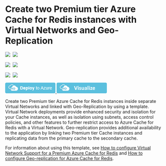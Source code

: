 # Create two Premium tier Azure Cache for Redis instances with Virtual Networks and Geo-Replication

<IMG SRC="https://azbotstorage.blob.core.windows.net/badges/201-redis-vnet-geo-replication/PublicLastTestDate.svg" />&nbsp;
<IMG SRC="https://azbotstorage.blob.core.windows.net/badges/201-redis-vnet-geo-replication/PublicDeployment.svg" />&nbsp;

<IMG SRC="https://azbotstorage.blob.core.windows.net/badges/201-redis-vnet-geo-replication/FairfaxLastTestDate.svg" />&nbsp;
<IMG SRC="https://azbotstorage.blob.core.windows.net/badges/201-redis-vnet-geo-replication/FairfaxDeployment.svg" />&nbsp;

<IMG SRC="https://azbotstorage.blob.core.windows.net/badges/201-redis-vnet-geo-replication/BestPracticeResult.svg" />&nbsp;
<IMG SRC="https://azbotstorage.blob.core.windows.net/badges/201-redis-vnet-geo-replication/CredScanResult.svg" />&nbsp;

<a href="https://portal.azure.com/#create/Microsoft.Template/uri/https%3A%2F%2Fraw.githubusercontent.com%2Fazure%2Fazure-quickstart-templates%2Fmaster%2F201-redis-vnet-geo-replication%2Fazuredeploy.json" target="_blank">
    <img src="https://raw.githubusercontent.com/Azure/azure-quickstart-templates/master/1-CONTRIBUTION-GUIDE/images/deploytoazure.png"/>
</a>
<a href="http://armviz.io/#/?load=https%3A%2F%2Fraw.githubusercontent.com%2FAzure%2Fazure-quickstart-templates%2Fmaster%2F201-redis-vnet-geo-replication%2Fazuredeploy.json" target="_blank">
    <img src="https://raw.githubusercontent.com/Azure/azure-quickstart-templates/master/1-CONTRIBUTION-GUIDE/images/visualizebutton.png"/>
</a>

Create two Premium tier Azure Cache for Redis instances inside separate Virtual Networks and linked with Geo-Replication by using a template. Virtual Network deployments provide enhanced security and isolation for your Cache instances, as well as isolation using subnets, access control policies, and other features to further restrict access to Azure Cache for Redis with a Virtual Network. Geo-replication provides additional availability to the application by linking two Premium tier Cache instances and replicating data from the primary cache to the secondary cache.

For information about using this template, see [How to configure Virtual Network Support for a Premium Azure Cache for Redis](https://docs.microsoft.com/en-us/azure/azure-cache-for-redis/cache-how-to-premium-vnet) and [How to configure Geo-replication for Azure Cache for Redis](https://docs.microsoft.com/en-us/azure/azure-cache-for-redis/cache-how-to-geo-replication).
